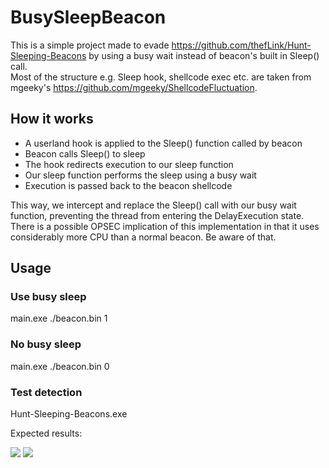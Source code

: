 # BusySleepBeacon

This is a simple project made to evade https://github.com/thefLink/Hunt-Sleeping-Beacons by using a busy wait instead of beacon's built in Sleep() call.  
Most of the structure e.g.  Sleep hook, shellcode exec etc. are taken from mgeeky's https://github.com/mgeeky/ShellcodeFluctuation.

## How it works

- A userland hook is applied to the Sleep() function called by beacon
- Beacon calls Sleep() to sleep
- The hook redirects execution to our sleep function
- Our sleep function performs the sleep using a busy wait
- Execution is passed back to the beacon shellcode

This way, we intercept and replace the Sleep() call with our busy wait function, preventing the thread from entering the DelayExecution state.  
There is a possible OPSEC implication of this implementation in that it uses considerably more CPU than a normal beacon. Be aware of that.

## Usage
### Use busy sleep
main.exe ./beacon.bin 1
### No busy sleep
main.exe ./beacon.bin 0

### Test detection
Hunt-Sleeping-Beacons.exe

Expected results:

![](https://i.imgur.com/OMgMQMa.png)
![](https://i.imgur.com/fxyvbtL.png)
